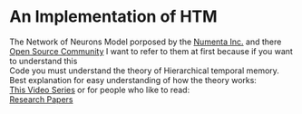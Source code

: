 <h1>An Implementation of HTM</h1>
<p>
        The Network of Neurons Model porposed by the
        <a href="https://www.numenta.com">Numenta Inc.</a>
        and there <a href="numenta.org">Open Source Community</a>
        I want to refer to them at first because if you want to understand this <br>
        Code you must understand the theory of Hierarchical temporal memory.
        Best explanation for easy understanding of how the theory works:<br>
        <a href="https://numenta.org/htm-school/">This Video Series</a>
        or for people who like to read:<br>
        <a href="https://numenta.com/resources/papers/">Research Papers</a>
</p>
